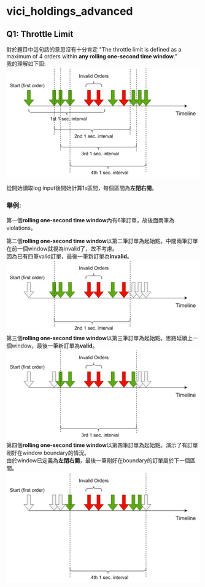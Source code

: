 # vici_holdings_advanced

## Q1: Throttle Limit
對於題目中這句話的意思沒有十分肯定 "The throttle limit is defined as a maximum of 4 orders within **any rolling one-second time window**."\
我的理解如下圖:
![image](https://github.com/weimin023/vici_holdings_advanced/blob/main/vici.drawio.png)

從開始讀取log input後開始計算1s區間，每個區間為**左閉右開**。
### 舉例:
第一個**rolling one-second time window**內有6筆訂單，故後面兩筆為violations。

第二個**rolling one-second time window**以第二筆訂單為起始點。中間兩筆訂單在前一個window就視為invalid了，故不考慮。\
因為已有四筆valid訂單，最後一筆新訂單為**invalid**。
![image](https://github.com/weimin023/vici_holdings_advanced/blob/main/vici2.drawio.png)
第三個**rolling one-second time window**以第三筆訂單為起始點。思路延續上一個window，最後一筆新訂單為**valid**。\
![image](https://github.com/weimin023/vici_holdings_advanced/blob/main/vici3.drawio.png)
第四個**rolling one-second time window**以第四筆訂單為起始點。演示了有訂單剛好在window boundary的情況。\
由於window已定義為**左閉右開**，最後一筆剛好在boundary的訂單屬於下一個區間。\
![image](https://github.com/weimin023/vici_holdings_advanced/blob/main/vici4.drawio.png)
